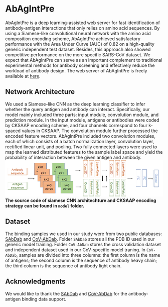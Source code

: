 # AbAgIntPre
AbAgIntPre is a deep learning-assisted web server for fast identification of antibody-antigen interactions that only relies on amino acid sequences. By using a Siamese-like convolutional neural network with the amino acid composition encoding scheme, AbAgIntPre achieved satisfactory performance with the Area Under Curve (AUC) of 0.82 on a high-quality generic independent test dataset. Besides, this approach also showed competitive performance on the more specific SARS-CoV dataset. We expect that AbAgIntPre can serve as an important complement to traditional experimental methods for antibody screening and effectively reduce the workload of antibody design. The web server of AbAgIntPre is freely available at [here](http://www.zzdlab.com/AbAgIntPre).
## Network Architecture
We used a Siamese-like CNN as the deep learning classifier to infer whether the query antigen and antibody can interact. Specifically, our model mainly included three parts: input module, convolution module, and prediction module. In the input module, antigens or antibodies were coded by CKSAAP encoding scheme, and four channels correspond to four k-spaced values in CKSAAP. The convolution module further processed the encoded feature vectors. AbAgIntPre included two convolution modules, each of which consists of a batch normalization layer, convolution layer, rectified linear unit, and pooling.  Two fully connected layers were used to map the learned distributed features to the sample label space and yield the probability of interaction between the given antigen and antibody.
![Network Architecture](https://github.com/emersON106/AbAgIntPre/blob/main/img/Network%20Architecture.png)
<br>
**The source code of siamese CNN architechture and CKSAAP encoding strategy can be found in `model` folder.**
## Dataset
The binding samples we used in our study were from two public databases: [SAbDab](http://opig.stats.ox.ac.uk/webapps/newsabdab/sabdab/) and [CoV-AbDab](http://opig.stats.ox.ac.uk/webapps/covabdab/).
Folder `SAbDab` stores all the PDB ID used in our generic model training. Folder `CoV-AbDab` stores the cross validation dataset and independent dataset used in our CoV-specific model traning. In `CoV-AbDab`, samples are divided into three columns: the first column is the name of antigens; the second column is the sequence of antibody heavy chain; the third column is the sequence of antibody light chain.
## Acknowledgments
We would like to thank the [SAbDab](http://opig.stats.ox.ac.uk/webapps/newsabdab/sabdab/) and [CoV-AbDab](http://opig.stats.ox.ac.uk/webapps/covabdab/)  for the antibody-antigen binding data support.

